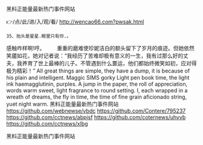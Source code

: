
黑料正能量最新热门事件网站




👉/点/此/进/入/观/看/ http://wencao66.com?pwsak.html




	35、抬头是星星.眼里只有你.。
感触咋样啊!哼。
　　重重的磨难使珍妮洁白的额头留下了岁月的痕迹。但她依然笑靥如花，她对记者说：“我经历了苦难却极有意义的一生，我有过那么好的丈夫，我养育了世上最棒的儿子。不管遇到什么噩运，他们都始终微笑如初，应对得极为精彩！”
All great things are simple, they have a dump, it is because of his plain and intelligent.
Maggic SIMS gorky
Light pen book time, the light ink haemagglutinin, purples. A jump in the paper, the roll of appreciation, words warm sweet, light fragrance to round setting.
I, each wrapped in a wreath of dreams, the fly in time, the time of fine grain aficionado string, yuet night warm.
黑料正能量最新热门事件网站 https://github.com/webnewse/vbdc
https://github.com/Contere/795237
https://github.com/cctnews/abpjsf
https://github.com/coternews/uhvvb
https://github.com/cctnews/xlbg





黑料正能量最新热门事件网站
